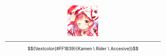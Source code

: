 <p align="center">
  <img src="https://github.com/Minecube1510/s4mpl3_m3m0ry/blob/main/btc_img/c03_AVD.png", width="100">
</p>

---

$${\textcolor{#FF1B39}{Kamen \ Rider \ Accesive}}$$
